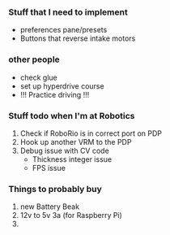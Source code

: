 ### Stuff that I need to implement
- preferences pane/presets
- Buttons that reverse intake motors

### other people
- check glue
- set up hyperdrive course
- !!! Practice driving !!!

### Stuff todo when I'm at Robotics
1. Check if RoboRio is in correct port on PDP
2. Hook up another VRM to the PDP
3. Debug issue with CV code
   - Thickness integer issue
   - FPS issue

### Things to probably buy
1. new Battery Beak
2. 12v to 5v 3a (for Raspberry Pi)
3. 